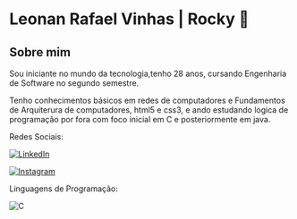 
# Leonan Rafael Vinhas | Rocky 🥊

## Sobre mim

Sou iniciante no mundo da tecnologia,tenho 28 anos, cursando Engenharia de Software no segundo  semestre. 

Tenho conhecimentos básicos em redes de computadores e Fundamentos de Arquiterura de computadores, html5 e css3, e ando estudando logica de programação por fora com foco inicial  em C e posteriormente em java. 


Redes Sociais: 

[![LinkedIn](https://img.shields.io/badge/LinkedIn-000?style=for-the-badge&logo=linkedin&logoColor=0E76A8)](https://www.linkedin.com/in/leonan-rafael-6a5b43254/) 

[![Instagram](https://img.shields.io/badge/Instagram-000?style=for-the-badge&logo=instagram)](https://www.instagram.com/leonam_rafael/)

Linguagens de Programação:


![C](https://img.shields.io/badge/C-000?style=for-the-badge&logo=c)
